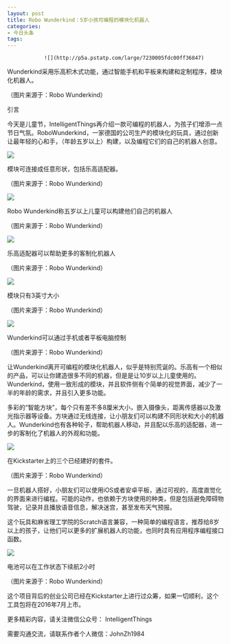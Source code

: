 ```yaml
---
layout: post
title: Robo Wunderkind：5岁小孩可编程的模块化机器人
categories:
- 今日头条
tags:
---
```

				![](http://p5a.pstatp.com/large/7230005fdc00ff36847)

Wunderkind采用乐高积木式功能，通过智能手机和平板来构建和定制程序，模块化机器人。

（图片来源于：Robo Wunderkind）

引言

今天是儿童节，IntelligentThings再介绍一款可编程的机器人，为孩子们增添一点节日气氛。RoboWunderkind，一家德国的公司生产的模块化的玩具，通过创新让最年轻的心和手，（年龄五岁以上）构建，以及编程它们的自己的机器人创意。

![](http://p1.pstatp.com/large/7230005fdbf82671654)

模块可连接成任意形状，包括乐高适配器。

（图片来源于：Robo Wunderkind）

![](http://p3.pstatp.com/large/71f000490e4068e13cc)

Robo Wunderkind称五岁以上儿童可以构建他们自己的机器人

（图片来源于：Robo Wunderkind）

![](http://p2.pstatp.com/large/71f000490e3b25d8721)

乐高适配器可以帮助更多的客制化机器人

（图片来源于：Robo Wunderkind）

![](http://p3.pstatp.com/large/7200005fbb74b540aee)

模块只有3英寸大小

（图片来源于：Robo Wunderkind）

![](http://p3.pstatp.com/large/722000601885eef0669)

Wunderkind可以通过手机或者平板电脑控制

（图片来源于：Robo Wunderkind）

让Wunderkind离开可编程的模块化机器人，似乎是特别荒诞的。乐高有一个相似的产品，可以让你建造很多不同的机器，但是是让10岁以上儿童使用的。Wunderkind，使用一致形成的模块，并且软件侧有个简单的视觉界面，减少了一半的年龄的需求，并且引入更多功能。

多彩的“智能方块”，每个只有差不多8厘米大小，嵌入摄像头，距离传感器以及激光指示器等设备。方块通过无线连接，让小朋友们可以构建不同形状和大小的机器人。Wunderkind也有各种轮子，帮助机器人移动，并且配以乐高的适配器，进一步的客制化了机器人的外观和功能。

![](http://p3.pstatp.com/large/7200005fbb83be2e6da)

在Kickstarter上的三个已经建好的套件。

（图片来源于：Robo Wunderkind）

一旦机器人搭好，小朋友们可以使用iOS或者安卓平板，通过可视的，高度直觉化的界面来进行编程。可能的动作，也依赖于方块使用的种类，但是包括避免障碍物驾驶，记录并且播放语音信息，解决迷宫，甚至发布天气预报。

这个玩具和麻省理工学院的Scratch语言兼容，一种简单的编程语言，推荐给8岁以上的孩子，让他们可以更多的扩展机器人的功能，也同时具有应用程序编程接口函数。

![](http://p3.pstatp.com/large/72200060189b5e2409c)

电池可以在工作状态下续航2小时

（图片来源于：Robo Wunderkind）

这个项目背后的创业公司已经在Kickstarter上进行过众筹，如果一切顺利，这个工具包将在2016年7月上市。

更多精彩内容，请关注微信公众号： IntelligentThings

需要沟通交流，请联系作者个人微信：JohnZh1984